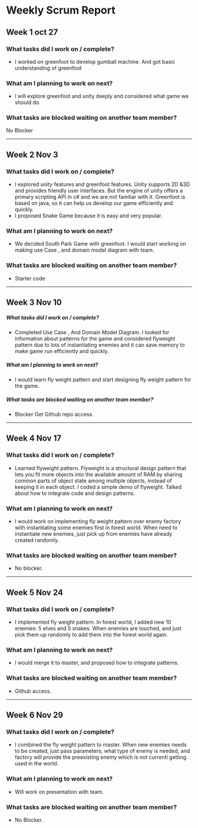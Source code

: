 # Weekly Scrum Report


## Week 1 oct 27

### What tasks did I work on / complete?<br>
* I worked on greenfoot to develop gumball machine. And got basic understanding of greenfoot

### What am I planning to work on next?<br>
* I will explore greenfoot and unity deeply and considered what game we should do.

### What tasks are blocked waiting on another team member?<br>
No Blocker

---

## Week 2 Nov 3

### What tasks did I work on / complete?<br>
* I explored unity features and greenfoot features. Unity supports 2D &3D and provides friendly user interfaces. But the engine of unity offers a primary scripting API in c# and we are not familiar with it. Greenfoot is based on java, so it can help us develop our game efficiently and quickly.
* I proposed Snake Game because it is easy and very popular.

### What am I planning to work on next?<br>
* We decided South Park Game with greenfoot. I would start working on making use Case , and domain model diagram with team.

### What tasks are blocked waiting on another team member?<br>
* Starter code

---

## Week 3 Nov 10

##### What tasks did I work on / complete?<br>
* Completed Use Case , And Domain Model Diagram. I looked for information about patterns for the game and considered flyweight pattern due to lots of instantiating  enemies and it can save memory to make game run efficiently and quickly.

##### What am I planning to work on next?<br>
* I would learn fly weight pattern and start designing fly weight pattern for the game. 

##### What tasks are blocked waiting on another team member?<br>
* Blocker Get Github repo access.

---

## Week 4 Nov 17

### What tasks did I work on / complete?<br>
* Learned flyweight pattern. Flyweight is a structural design pattern that lets you fit more objects into the available amount of RAM by sharing common parts of object state among multiple objects, instead of keeping it in each object. I coded a simple demo of flyweight. Talked about how to integrate code and design patterns.

### What am I planning to work on next?<br>
* I would work on implementing fly weight pattern over enemy factory with instantiating some enemies first in forest world. When need to instantiate new enemies, just pick up from enemies have already created randomly.   

### What tasks are blocked waiting on another team member?<br>
* No blocker.

---

## Week 5 Nov 24

### What tasks did I work on / complete?<br>
* I implemented fly weight pattern. In forest world, I added new 10 enemies: 5 elves and 5 snakes. When enemies are touched, and just pick them up randomly to add them into the forest world again.

### What am I planning to work on next?<br>
* I would merge it to master, and proposed how to integrate patterns.

### What tasks are blocked waiting on another team member?<br>
* Github access.

---

## Week 6 Nov 29

### What tasks did I work on / complete?<br>
* I combined the fly weight pattern to master. When new enemies needs to be created, just pass parameters; what type of enemy is needed, and factory will provide the preexisting enemy which is not currentl getting used in the world.

### What am I planning to work on next?<br>
* Will work on presentation with team.

### What tasks are blocked waiting on another team member?<br>
* No Blocker.
